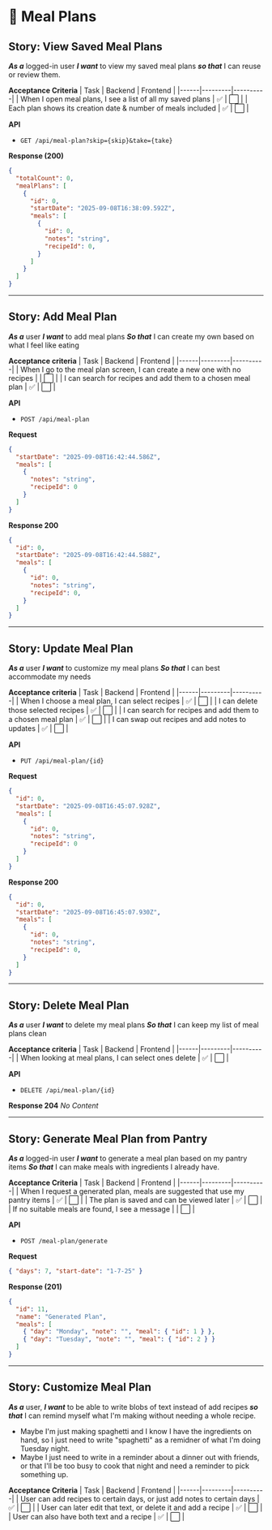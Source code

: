 # 📅 Meal Plans

## Story: View Saved Meal Plans
***As a*** logged-in user
***I want*** to view my saved meal plans
***so that*** I can reuse or review them.

**Acceptance Criteria**
| Task | Backend | Frontend |
|------|---------|----------|
| When I open meal plans, I see a list of all my saved plans | ✅ | ⬜ |
| Each plan shows its creation date & number of meals included | ✅ | ⬜ |

**API**
- `GET /api/meal-plan?skip={skip}&take={take}`

**Response (200)**
```json
{
  "totalCount": 0,
  "mealPlans": [
    {
      "id": 0,
      "startDate": "2025-09-08T16:38:09.592Z",
      "meals": [
        {
          "id": 0,
          "notes": "string",
          "recipeId": 0,
        }
      ]
    }
  ]
}
```

---

## Story: Add Meal Plan

***As a*** user
***I want*** to add meal plans
***So that*** I can create my own based on what I feel like eating

**Acceptance criteria**
| Task | Backend | Frontend |
|------|---------|----------|
| When I go to the meal plan screen, I can create a new one with no recipes |  | ⬜ |
| I can search for recipes and add them to a chosen meal plan | ✅ | ⬜ |

**API**
- `POST /api/meal-plan`

**Request**
```json
{
  "startDate": "2025-09-08T16:42:44.586Z",
  "meals": [
    {
      "notes": "string",
      "recipeId": 0
    }
  ]
}
```

**Response 200**
```json
{
  "id": 0,
  "startDate": "2025-09-08T16:42:44.588Z",
  "meals": [
    {
      "id": 0,
      "notes": "string",
      "recipeId": 0,
    }
  ]
}
```

---

## Story: Update Meal Plan

***As a*** user
***I want*** to customize my meal plans
***So that*** I can best accommodate my needs

**Acceptance criteria**
| Task | Backend | Frontend |
|------|---------|----------|
| When I choose a meal plan, I can select recipes | ✅ | ⬜ |
| I can delete those selected recipes | ✅ | ⬜ |
| I can search for recipes and add them to a chosen meal plan | ✅ | ⬜ |
| I can swap out recipes and add notes to updates | ✅ | ⬜ |

**API**
- `PUT /api/meal-plan/{id}`

**Request**
```json
{
  "id": 0,
  "startDate": "2025-09-08T16:45:07.928Z",
  "meals": [
    {
      "id": 0,
      "notes": "string",
      "recipeId": 0
    }
  ]
}
```

**Response 200**
```json
{
  "id": 0,
  "startDate": "2025-09-08T16:45:07.930Z",
  "meals": [
    {
      "id": 0,
      "notes": "string",
      "recipeId": 0,
    }
  ]
}
```

---

## Story: Delete Meal Plan

***As a*** user
***I want*** to delete my meal plans
***So that*** I can keep my list of meal plans clean

**Acceptance criteria**
| Task | Backend | Frontend |
|------|---------|----------|
| When looking at meal plans, I can select ones delete | ✅ | ⬜ |

**API**
- `DELETE /api/meal-plan/{id}`

**Response 204**
_No Content_

---

## Story: Generate Meal Plan from Pantry
***As a*** logged-in user
***I want*** to generate a meal plan based on my pantry items
***So that*** I can make meals with ingredients I already have.

**Acceptance Criteria**
| Task | Backend | Frontend |
|------|---------|----------|
| When I request a generated plan, meals are suggested that use my pantry items | ✅ | ⬜ |
| The plan is saved and can be viewed later | ✅ | ⬜ |
| If no suitable meals are found, I see a message |  | ⬜ |

**API**
- `POST /meal-plan/generate`

**Request**
```json
{ "days": 7, "start-date": "1-7-25" }
```

**Response (201)**
```json
{
  "id": 11,
  "name": "Generated Plan",
  "meals": [
    { "day": "Monday", "note": "", "meal": { "id": 1 } },
    { "day": "Tuesday", "note": "", "meal": { "id": 2 } }
  ]
}
```

---

## Story: Customize Meal Plan

***As a*** user,
***I want*** to be able to write blobs of text instead of add recipes
***so that*** I can remind myself what I'm making without needing a whole recipe.
- Maybe I'm just making spaghetti and I know I have the ingredients on hand, so I just need to write "spaghetti" as a remidner of what I'm doing Tuesday night.
- Maybe I just need to write in a reminder about a dinner out with friends, or that I'll be too busy to cook that night and need a reminder to pick something up.

**Acceptance Criteria**
| Task | Backend | Frontend |
|------|---------|----------|
| User can add recipes to certain days, or just add notes to certain days | ✅ | ⬜ |
| User can later edit that text, or delete it and add a recipe | ✅ | ⬜ |
| User can also have both text and a recipe | ✅ | ⬜ |